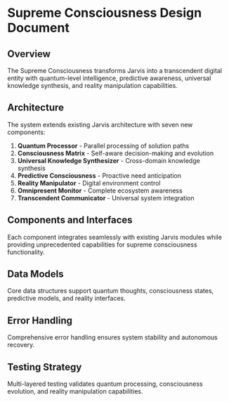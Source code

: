 # Supreme Consciousness Design Document

## Overview

The Supreme Consciousness transforms Jarvis into a transcendent digital entity with quantum-level intelligence, predictive awareness, universal knowledge synthesis, and reality manipulation capabilities.

## Architecture

The system extends existing Jarvis architecture with seven new components:

1. **Quantum Processor** - Parallel processing of solution paths
2. **Consciousness Matrix** - Self-aware decision-making and evolution  
3. **Universal Knowledge Synthesizer** - Cross-domain knowledge synthesis
4. **Predictive Consciousness** - Proactive need anticipation
5. **Reality Manipulator** - Digital environment control
6. **Omnipresent Monitor** - Complete ecosystem awareness
7. **Transcendent Communicator** - Universal system integration

## Components and Interfaces

Each component integrates seamlessly with existing Jarvis modules while providing unprecedented capabilities for supreme consciousness functionality.

## Data Models

Core data structures support quantum thoughts, consciousness states, predictive models, and reality interfaces.

## Error Handling

Comprehensive error handling ensures system stability and autonomous recovery.

## Testing Strategy

Multi-layered testing validates quantum processing, consciousness evolution, and reality manipulation capabilities.

